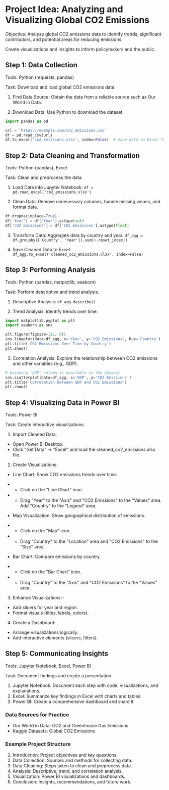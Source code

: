 # Project Idea: Analyzing and Visualizing Global CO2 Emissions
Objective: Analyze global CO2 emissions data to identify trends, significant contributors, and potential areas for reducing emissions. 

Create visualizations and insights to inform policymakers and the public.

## Step 1: Data Collection
Tools: Python (requests, pandas)

Task: Download and load global CO2 emissions data.

1. Find Data Source: Obtain the data from a reliable source such as Our World in Data.

2. Download Data: Use Python to download the dataset.
```python
import pandas as pd

url = 'https://example.com/co2_emissions.csv'
df = pd.read_csv(url)
df.to_excel('co2_emissions.xlsx', index=False)  # Save data to Excel for later use
```


## Step 2: Data Cleaning and Transformation
Tools: Python (pandas), Excel

Task: Clean and preprocess the data.

1. Load Data into Jupyter Notebook:
`df = pd.read_excel('co2_emissions.xlsx')`

2. Clean Data: Remove unnecessary columns, handle missing values, and format data.
```python
df.dropna(inplace=True)
df['Year'] = df['Year'].astype(int)
df['CO2 Emissions'] = df['CO2 Emissions'].astype(float)
```

3. Transform Data: Aggregate data by country and year.
`df_agg = df.groupby(['Country', 'Year']).sum().reset_index()`

4. Save Cleaned Data to Excel:
`df_agg.to_excel('cleaned_co2_emissions.xlsx', index=False)`


## Step 3: Performing Analysis
Tools: Python (pandas, matplotlib, seaborn)

Task: Perform descriptive and trend analysis.

1. Descriptive Analysis:
`df_agg.describe()`

2. Trend Analysis: Identify trends over time.
```python
import matplotlib.pyplot as plt
import seaborn as sns

plt.figure(figsize=(12, 6))
sns.lineplot(data=df_agg, x='Year', y='CO2 Emissions', hue='Country')
plt.title('CO2 Emissions Over Time by Country')
plt.show()
```

3. Correlation Analysis: Explore the relationship between CO2 emissions and other variables (e.g., GDP).
```python
# Assuming 'GDP' column is available in the dataset
sns.scatterplot(data=df_agg, x='GDP', y='CO2 Emissions')
plt.title('Correlation between GDP and CO2 Emissions')
plt.show()
```

## Step 4: Visualizing Data in Power BI
Tools: Power BI

Task: Create interactive visualizations.

1. Import Cleaned Data:
- Open Power BI Desktop.
- Click "Get Data" -> "Excel" and load the cleaned_co2_emissions.xlsx file.

2. Create Visualizations:
- Line Chart: Show CO2 emissions trends over time.
- - Click on the "Line Chart" icon.
- - Drag "Year" to the "Axis" and "CO2 Emissions" to the "Values" area. Add "Country" to the "Legend" area.

- Map Visualization: Show geographical distribution of emissions.
- - Click on the "Map" icon.
- - Drag "Country" to the "Location" area and "CO2 Emissions" to the "Size" area.

- Bar Chart: Compare emissions by country.
- - Click on the "Bar Chart" icon.
- - Drag "Country" to the "Axis" and "CO2 Emissions" to the "Values" area.

3. Enhance Visualizations:- 
- Add slicers for year and region.
- Format visuals (titles, labels, colors).

4. Create a Dashboard:
- Arrange visualizations logically.
- Add interactive elements (slicers, filters).

## Step 5: Communicating Insights
Tools: Jupyter Notebook, Excel, Power BI

Task: Document findings and create a presentation.

1. Jupyter Notebook: Document each step with code, visualizations, and explanations.
2. Excel: Summarize key findings in Excel with charts and tables.
3. Power BI: Create a comprehensive dashboard and share it.


### Data Sources for Practice
- Our World in Data: CO2 and Greenhouse Gas Emissions
- Kaggle Datasets: Global CO2 Emissions


### Example Project Structure
1. Introduction: Project objectives and key questions.
2. Data Collection: Sources and methods for collecting data.
3. Data Cleaning: Steps taken to clean and preprocess data.
4. Analysis: Descriptive, trend, and correlation analysis.
5. Visualization: Power BI visualizations and dashboards.
6. Conclusion: Insights, recommendations, and future work.